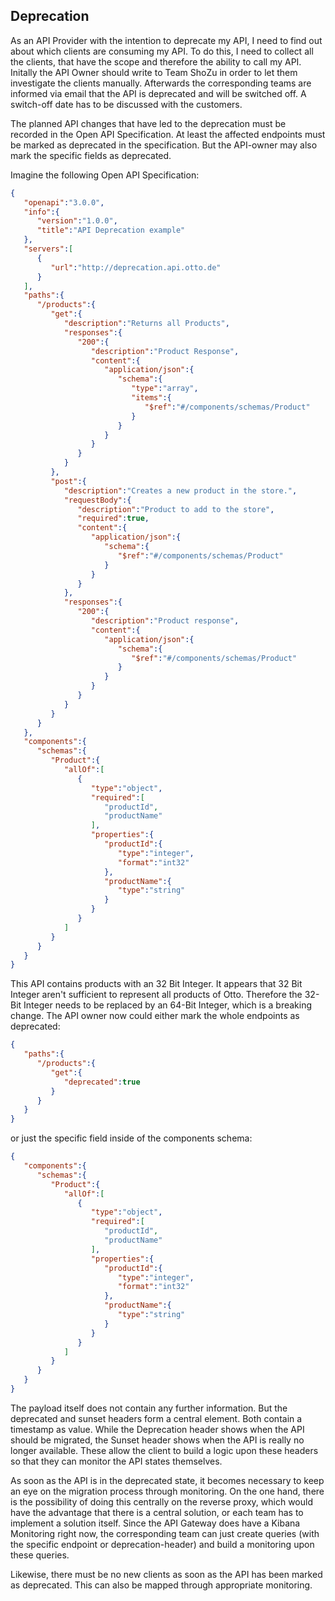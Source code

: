 ## Deprecation

As an API Provider with the intention to deprecate my API, I need to find out about which clients are consuming my API. To do this, I need to collect all the clients, that have the scope and therefore the ability to call my API. Initally the API Owner should write to Team ShoZu in order to let them investigate the clients manually. Afterwards the corresponding teams are informed via email that the API is deprecated and will be switched off. A switch-off date has to be discussed with the customers.

The planned API changes that have led to the deprecation must be recorded in the Open API Specification. At least the affected endpoints must be marked as deprecated in the specification. But the API-owner may also mark the specific fields as deprecated.

Imagine the following Open API Specification:

```json
{
   "openapi":"3.0.0",
   "info":{
      "version":"1.0.0",
      "title":"API Deprecation example"
   },
   "servers":[
      {
         "url":"http://deprecation.api.otto.de"
      }
   ],
   "paths":{
      "/products":{
         "get":{
            "description":"Returns all Products",
            "responses":{
               "200":{
                  "description":"Product Response",
                  "content":{
                     "application/json":{
                        "schema":{
                           "type":"array",
                           "items":{
                              "$ref":"#/components/schemas/Product"
                           }
                        }
                     }
                  }
               }
            }
         },
         "post":{
            "description":"Creates a new product in the store.",
            "requestBody":{
               "description":"Product to add to the store",
               "required":true,
               "content":{
                  "application/json":{
                     "schema":{
                        "$ref":"#/components/schemas/Product"
                     }
                  }
               }
            },
            "responses":{
               "200":{
                  "description":"Product response",
                  "content":{
                     "application/json":{
                        "schema":{
                           "$ref":"#/components/schemas/Product"
                        }
                     }
                  }
               }
            }
         }
      }
   },
   "components":{
      "schemas":{
         "Product":{
            "allOf":[
               {
                  "type":"object",
                  "required":[
                     "productId",
                     "productName"
                  ],
                  "properties":{
                     "productId":{
                        "type":"integer",
                        "format":"int32"
                     },
                     "productName":{
                        "type":"string"
                     }
                  }
               }
            ]
         }
      }
   }
}
```

This API contains products with an 32 Bit Integer. It appears that 32 Bit Integer aren't sufficient to represent all products of Otto. Therefore the 32-Bit Integer needs to be replaced by an 64-Bit Integer, which is a breaking change. The API owner now could either mark the whole endpoints as deprecated:

```json
{
   "paths":{
      "/products":{
         "get":{
            "deprecated":true
         }
      }
   }
}
```

or just the specific field inside of the components schema:

```json
{
   "components":{
      "schemas":{
         "Product":{
            "allOf":[
               {
                  "type":"object",
                  "required":[
                     "productId",
                     "productName"
                  ],
                  "properties":{
                     "productId":{
                        "type":"integer",
                        "format":"int32"
                     },
                     "productName":{
                        "type":"string"
                     }
                  }
               }
            ]
         }
      }
   }
}
```
 
The payload itself does not contain any further information. But the deprecated and sunset headers form a central element. Both contain a timestamp as value. While the Deprecation header shows when the API should be migrated, the Sunset header shows when the API is really no longer available. These allow the client to build a logic upon these headers so that they can monitor the API states themselves.

As soon as the API is in the deprecated state, it becomes necessary to keep an eye on the migration process through monitoring. On the one hand, there is the possibility of doing this centrally on the reverse proxy, which would have the advantage that there is a central solution, or each team has to implement a solution itself. Since the API Gateway does have a Kibana Monitoring right now, the corresponding team can just create queries (with the specific endpoint or deprecation-header) and build a monitoring upon these queries.

Likewise, there must be no new clients as soon as the API has been marked as deprecated. This can also be mapped through appropriate monitoring.

